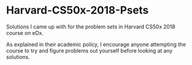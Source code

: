 # Harvard-CS50x-2018-Psets
Solutions I came up with for the problem sets in Harvard CS50x 2018 course on eDx. 

As explained in their academic policy, I encourage anyone attempting the course to try and figure problems out yourself before looking at any solutions.
